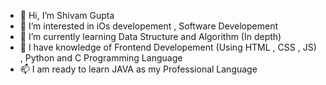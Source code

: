 - 👋 Hi, I’m Shivam Gupta
- 👀 I’m interested in iOs developement , Software Developement
- 🌱 I’m currently learning Data Structure and Algorithm (In depth)
- 💞️ I have knowledge of Frontend Developement (Using HTML , CSS , JS) , Python and C Programming Language
- 📫 I am ready to learn JAVA as my Professional Language

<!---
shivamguptarps/shivamguptarps is a ✨ special ✨ repository because its `README.md` (this file) appears on your GitHub profile.
You can click the Preview link to take a look at your changes.
--->
